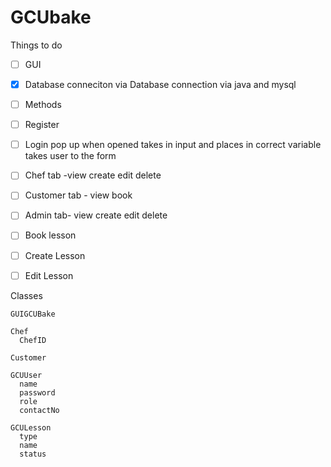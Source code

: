 # GCUbake

Things to do

- [ ] GUI
        
- [X] Database conneciton via 
Database connection via java and mysql


 - [ ] Methods
- [ ] Register
- [ ] Login
pop up when opened
takes in input and places in correct variable
takes user to the form
- [ ] Chef tab -view create edit delete 
- [ ] Customer tab - view book
- [ ] Admin tab- view create edit delete
- [ ] Book lesson
- [ ] Create Lesson
- [ ] Edit Lesson
     



Classes

    GUIGCUBake
    
    Chef
      ChefID
      
    Customer
    
    GCUUser
      name 
      password
      role
      contactNo
      
    GCULesson
      type 
      name 
      status
      
      
